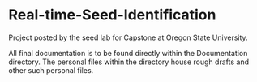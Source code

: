 # Real-time-Seed-Identification
Project posted by the seed lab for Capstone at Oregon State University. 

All final documentation is to be found directly within the Documentation directory. The personal files within the directory house  rough drafts and other such personal files.
